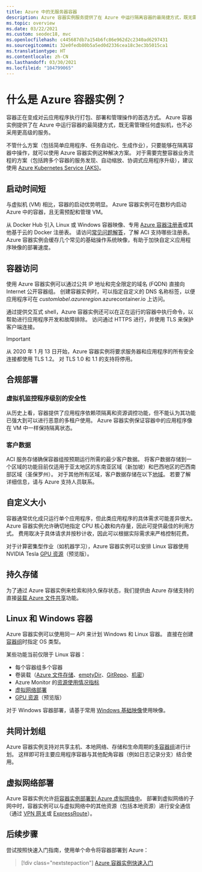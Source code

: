 ```yaml
---
title: Azure 中的无服务器容器
description: Azure 容器实例服务提供了在 Azure 中运行隔离容器的最简捷方式，既无需管理虚拟机，也不必采用更高级的业务流程协调程序。
ms.topic: overview
ms.date: 03/22/2021
ms.custom: seodec18, mvc
ms.openlocfilehash: c445687db7a154b6fc86e962d2c2340ad6297431
ms.sourcegitcommit: 32e0fedb80b5a5ed0d2336cea18c3ec3b5015ca1
ms.translationtype: HT
ms.contentlocale: zh-CN
ms.lasthandoff: 03/30/2021
ms.locfileid: "104799065"
---
```

# <a name="what-is-azure-container-instances"></a>什么是 Azure 容器实例？

容器正在变成对云应用程序执行打包、部署和管理操作的首选方式。 Azure 容器实例提供了在 Azure 中运行容器的最简捷方式，既无需管理任何虚拟机，也不必采用更高级的服务。

不管什么方案（包括简单应用程序、任务自动化、生成作业），只要能够在隔离容器中操作，就可以使用 Azure 容器实例这种解决方案。 对于需要完整容器业务流程的方案（包括跨多个容器的服务发现、自动缩放、协调式应用程序升级），建议使用 [Azure Kubernetes Service (AKS)](../aks/index.yml)。

## <a name="fast-startup-times"></a>启动时间短

与虚拟机 (VM) 相比，容器的启动优势明显。 Azure 容器实例可在数秒内启动 Azure 中的容器，且无需预配和管理 VM。

从 Docker Hub 引入 Linux 或 Windows 容器映像、专用 [Azure 容器注册表](../container-registry/index.yml)或其他基于云的 Docker 注册表。 请访问[常见问题解答](container-instances-faq.md)，了解 ACI 支持哪些注册表。 Azure 容器实例会缓存几个常见的基础操作系统映像，有助于加快自定义应用程序映像的部署速度。

## <a name="container-access"></a>容器访问

使用 Azure 容器实例可以通过公共 IP 地址和完全限定的域名 (FQDN) 直接向 Internet 公开容器组。 创建容器实例时，可以指定自定义的 DNS 名称标签，以便应用程序可在 *customlabel*.*azureregion*.azurecontainer.io 上访问。

通过提供交互式 shell，Azure 容器实例还可以在正在运行的容器中执行命令，以帮助进行应用程序开发和故障排除。 访问通过 HTTPS 进行，并使用 TLS 来保护客户端连接。

> [!IMPORTANT]
> 从 2020 年 1 月 13 日开始，Azure 容器实例将要求服务器和应用程序的所有安全连接都使用 TLS 1.2。 对 TLS 1.0 和 1.1 的支持将停用。

## <a name="compliant-deployments"></a>合规部署

### <a name="hypervisor-level-security"></a>虚拟机监控程序级别的安全性

从历史上看，容器提供了应用程序依赖项隔离和资源调控功能，但不能认为其功能已强大到可以进行恶意的多租户使用。 Azure 容器实例保证容器中的应用程序像在 VM 中一样保持隔离状态。

### <a name="customer-data"></a>客户数据

ACI 服务存储确保容器组按预期运行所需的最少客户数据。 将客户数据存储到一个区域的功能目前仅适用于亚太地区的东南亚区域（新加坡）和巴西地区的巴西南部区域（圣保罗州）。 对于其他所有区域，客户数据存储在以下[地域](https://azure.microsoft.com/global-infrastructure/geographies/)。 若要了解详细信息，请与 Azure 支持人员联系。

## <a name="custom-sizes"></a>自定义大小

容器通常优化成只运行单个应用程序，但此类应用程序的具体需求可能差异很大。 Azure 容器实例允许确切地指定 CPU 核心数和内存量，因此可提供最佳的利用方式。 费用取决于具体请求并按秒计收，因此可以根据实际需求来严格控制花费。

对于计算密集型作业（如机器学习），Azure 容器实例可以安排 Linux 容器使用 NVIDIA Tesla [GPU 资源](container-instances-gpu.md)（预览版）。

## <a name="persistent-storage"></a>持久存储

为了通过 Azure 容器实例来检索和持久保存状态，我们提供由 Azure 存储支持的直接[装载 Azure 文件共享](./container-instances-volume-azure-files.md)功能。

## <a name="linux-and-windows-containers"></a>Linux 和 Windows 容器

Azure 容器实例可以使用同一 API 来计划 Windows 和 Linux 容器。 直接在创建[容器组](container-instances-container-groups.md)时指定 OS 类型。

某些功能当前仅限于 Linux 容器：

* 每个容器组多个容器
* 卷装载（[Azure 文件存储](container-instances-volume-azure-files.md)、[emptyDir](container-instances-volume-emptydir.md)、[GitRepo](container-instances-volume-gitrepo.md)、[机密](container-instances-volume-secret.md)）
* Azure Monitor 的[资源使用情况指标](container-instances-monitor.md)
* [虚拟网络部署](container-instances-vnet.md)
* [GPU 资源](container-instances-gpu.md)（预览版）

对于 Windows 容器部署，请基于常用 [Windows 基础映像](container-instances-faq.md#what-windows-base-os-images-are-supported)使用映像。

## <a name="co-scheduled-groups"></a>共同计划组

Azure 容器实例支持对共享主机、本地网络、存储和生命周期的[多容器组](container-instances-container-groups.md)进行计划。 这样即可将主要应用程序容器与其他配角容器（例如日志记录分支）结合使用。

## <a name="virtual-network-deployment"></a>虚拟网络部署

Azure 容器实例允许[将容器实例部署到 Azure 虚拟网络中](container-instances-vnet.md)。 部署到虚拟网络的子网中时，容器实例可以与虚拟网络中的其他资源（包括本地资源）进行安全通信（通过 [VPN 网关](../vpn-gateway/vpn-gateway-about-vpngateways.md)或 [ExpressRoute](../expressroute/expressroute-introduction.md)）。

## <a name="next-steps"></a>后续步骤

尝试按照快速入门指南，使用单个命令将容器部署到 Azure：

> [!div class="nextstepaction"]
> [Azure 容器实例快速入门](container-instances-quickstart.md)

<!-- LINKS - External -->
[terms-of-use]: https://azure.microsoft.com/support/legal/preview-supplemental-terms/
